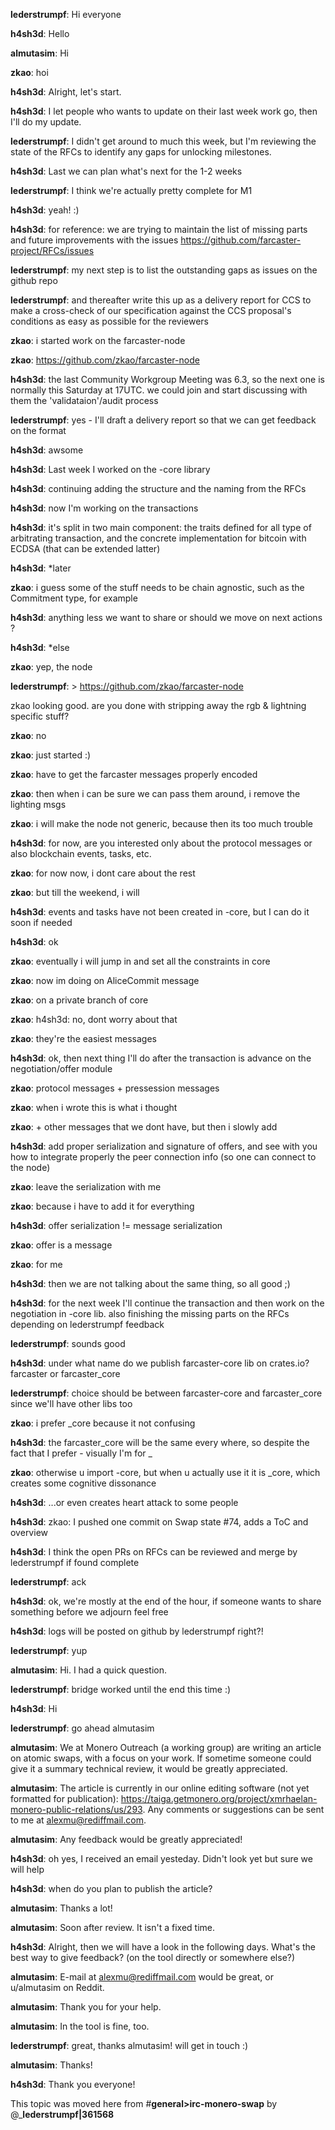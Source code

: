 **lederstrumpf**: Hi everyone

**h4sh3d**: Hello

**almutasim**: Hi

**zkao**: hoi

**h4sh3d**: Alright, let's start.

**h4sh3d**: I let people who wants to update on their last week work go, then I'll do my update.

**lederstrumpf**: I didn't get around to much this week, but I'm reviewing the state of the RFCs to identify any gaps for unlocking milestones.

**h4sh3d**: Last we can plan what's next for the 1-2 weeks

**lederstrumpf**: I think we're actually pretty complete for M1

**h4sh3d**: yeah! :)

**h4sh3d**: for reference: we are trying to maintain the list of missing parts and future improvements with the issues https://github.com/farcaster-project/RFCs/issues

**lederstrumpf**: my next step is to list the outstanding gaps as issues on the github repo

**lederstrumpf**: and thereafter write this up as a delivery report for CCS to make a cross-check of our specification against the CCS proposal's conditions as easy as possible for the reviewers

**zkao**: i started work on the farcaster-node

**zkao**: https://github.com/zkao/farcaster-node

**h4sh3d**: the last Community Workgroup Meeting was 6.3, so the next one is normally this Saturday at 17UTC. we could join and start discussing with them the 'validataion'/audit process

**lederstrumpf**: yes - I'll draft a delivery report so that we can get feedback on the format

**h4sh3d**: awsome

**h4sh3d**: Last week I worked on the -core library

**h4sh3d**: continuing adding the structure and the naming from the RFCs

**h4sh3d**: now I'm working on the transactions

**h4sh3d**: it's split in two main component: the traits defined for all type of arbitrating transaction, and the concrete implementation for bitcoin with ECDSA (that can be extended latter)

**h4sh3d**: *later

**zkao**: i guess some of the stuff needs to be chain agnostic, such as the Commitment type, for example

**h4sh3d**: anything less we want to share or should we move on next actions ?

**h4sh3d**: *else

**zkao**: yep, the node

**lederstrumpf**: > https://github.com/zkao/farcaster-node

zkao looking good. are you done with stripping away the rgb & lightning specific stuff?

**zkao**: no

**zkao**: just started :)

**zkao**: have to get the farcaster messages properly encoded

**zkao**: then when i can be sure we can pass them around, i remove the lighting msgs

**zkao**: i will make the node not generic, because then its too much trouble

**h4sh3d**: for now, are you interested only about the protocol messages or also blockchain events, tasks, etc.

**zkao**: for now now, i dont care about the rest

**zkao**: but till the weekend, i will

**h4sh3d**: events and tasks have not been created in -core, but I can do it soon if needed

**h4sh3d**: ok

**zkao**: eventually i will jump in and set all the constraints in core

**zkao**: now im doing on AliceCommit message

**zkao**: on a private branch of core

**zkao**: h4sh3d: no, dont worry about that

**zkao**: they're the easiest messages

**h4sh3d**: ok, then next thing I'll do after the transaction is advance on the negotiation/offer module

**zkao**: protocol messages + pressession messages

**zkao**: when i wrote this is what i thought

**zkao**: + other messages that we dont have, but then i slowly add

**h4sh3d**: add proper serialization and signature of offers, and see with you how to integrate properly the peer connection info (so one can connect to the node)

**zkao**: leave the serialization with me

**zkao**: because i have to add it for everything

**h4sh3d**: offer serialization != message serialization

**zkao**: offer is a message

**zkao**: for me

**h4sh3d**: then we are not talking about the same thing, so all good ;)

**h4sh3d**: for the next week I'll continue the transaction and then work on the negotiation in -core lib. also finishing the missing parts on the RFCs depending on lederstrumpf feedback

**lederstrumpf**: sounds good

**h4sh3d**: under what name do we publish farcaster-core lib on crates.io? farcaster or farcaster_core

**lederstrumpf**: choice should be between farcaster-core and farcaster_core since we'll have other libs too

**zkao**: i prefer _core because it not confusing

**h4sh3d**: the farcaster_core will be the same every where, so despite the fact that I prefer - visually I'm for _

**zkao**: otherwise u import -core, but when u actually use it it is _core, which creates some cognitive dissonance

**h4sh3d**: ...or even creates heart attack to some people

**h4sh3d**: zkao: I pushed one commit on Swap state #74, adds a ToC and overview

**h4sh3d**: I think the open PRs on RFCs can be reviewed and merge by lederstrumpf if found complete

**lederstrumpf**: ack

**h4sh3d**: ok, we're mostly at the end of the hour, if someone wants to share something before we adjourn feel free

**h4sh3d**: logs will be posted on github by lederstrumpf right?!

**lederstrumpf**: yup

**almutasim**: Hi. I had a quick question.

**lederstrumpf**: bridge worked until the end this time :)

**h4sh3d**: Hi

**lederstrumpf**: go ahead almutasim

**almutasim**: We at Monero Outreach (a working group) are writing an article on atomic swaps, with a focus on your work. If sometime someone could give it a summary technical review, it would be greatly appreciated.

**almutasim**: The article is currently in our online editing software (not yet formatted for publication): https://taiga.getmonero.org/project/xmrhaelan-monero-public-relations/us/293. Any comments or suggestions can be sent to me at alexmu@rediffmail.com.

**almutasim**: Any feedback would be greatly appreciated!

**h4sh3d**: oh yes, I received an email yesteday. Didn't look yet but sure we will help

**h4sh3d**: when do you plan to publish the article?

**almutasim**: Thanks a lot!

**almutasim**: Soon after review. It isn't a fixed time.

**h4sh3d**: Alright, then we will have a look in the following days. What's the best way to give feedback? (on the tool directly or somewhere else?)

**almutasim**: E-mail at alexmu@rediffmail.com would be great, or u/almutasim on Reddit.

**almutasim**: Thank you for your help.

**almutasim**: In the tool is fine, too.

**lederstrumpf**: great, thanks almutasim! will get in touch :)

**almutasim**: Thanks!

**h4sh3d**: Thank you everyone!

This topic was moved here from #**general>irc-monero-swap** by @_**lederstrumpf|361568**